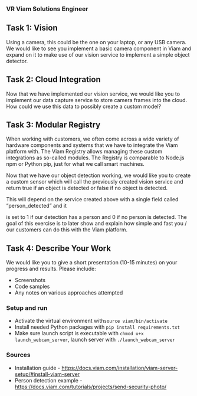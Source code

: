 ### VR Viam Solutions Engineer
## Task 1: Vision
Using a camera, this could be the one on your laptop, or any USB camera. We would like to see
you implement a basic camera component in Viam and expand on it to make use of our vision
service to implement a simple object detector.<br>

## Task 2: Cloud Integration
Now that we have implemented our vision service, we would like you to implement our data
capture service to store camera frames into the cloud. How could we use this data to possibly
create a custom model? </br>

## Task 3: Modular Registry
When working with customers, we often come across a wide variety of hardware components
and systems that we have to integrate the Viam platform with. The Viam Registry allows
managing these custom integrations as so-called modules. The Registry is comparable to
Node.js npm or Python pip, just for what we call smart machines.

Now that we have our object detection working, we would like you to create a custom sensor
which will call the previously created vision service and return true if an object is detected or
false if no object is detected.

This will depend on the service created above with a single field called “person_detected” and it

is set to 1 if our detection has a person and 0 if no person is detected.
The goal of this exercise is to later show and explain how simple and fast you / our customers
can do this with the Viam platform.</br>

## Task 4: Describe Your Work
We would like you to give a short presentation (10-15 minutes) on your progress and results.
Please include:
* Screenshots
* Code samples
* Any notes on various approaches attempted

### Setup and run
* Activate the virtual environment with```source viam/bin/activate```
* Install needed Python packages with ```pip install requirements.txt```
* Make sure launch script is executable with ```chmod u+x launch_webcam_server```, launch server with  ```./launch_webcam_server```

### Sources
* Installation guide - https://docs.viam.com/installation/viam-server-setup/#install-viam-server
* Person detection example - https://docs.viam.com/tutorials/projects/send-security-photo/